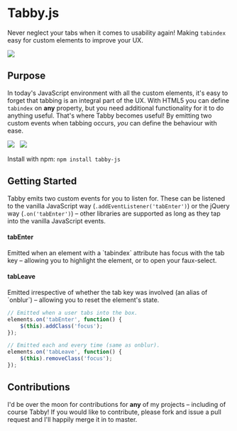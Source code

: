 Tabby.js
========

Never neglect your tabs when it comes to usability again! Making `tabindex` easy for custom elements to improve your UX.

<img src="http://us.cdn3.123rf.com/168nwm/fotovampir/fotovampir1103/fotovampir110300026/9008681-tabby-cat-lying-on-white-background.jpg" />

Purpose
--------

In today's JavaScript environment with all the custom elements, it's easy to forget that tabbing is an integral part of the UX. With HTML5 you can define `tabindex` on **any** property, but you need additional functionality for it to do anything useful. That's where Tabby becomes useful! By emitting two custom events when tabbing occurs, *you* can define the behaviour with ease.

<img src="https://travis-ci.org/Wildhoney/Tabby.js.png?branch=master" />
&nbsp;
<img src="https://badge.fury.io/js/tabby-js.png" />

Install with npm: `npm install tabby-js`

Getting Started
--------

Tabby emits two custom events for you to listen for. These can be listened to the vanilla JavaScript way (`.addEventListener('tabEnter')`) or the jQuery way (`.on('tabEnter')`) &ndash; other libraries are supported as long as they tap into the vanilla JavaScript events.

<h4>tabEnter</h4>
Emitted when an element with a `tabindex` attribute has focus with the tab key &ndash; allowing you to highlight the element, or to open your faux-select.

<h4>tabLeave</h4>
Emitted irrespective of whether the tab key was involved (an alias of `onblur`) &ndash; allowing you to reset the element's state.

```javascript
// Emitted when a user tabs into the box.
elements.on('tabEnter', function() {
    $(this).addClass('focus');
});

// Emitted each and every time (same as onblur).
elements.on('tabLeave', function() {
    $(this).removeClass('focus');
});
```

Contributions
--------

I'd be over the moon for contributions for **any** of my projects &ndash; including of course Tabby! If you would like to contribute, please fork and issue a pull request and I'll happily merge it in to master.